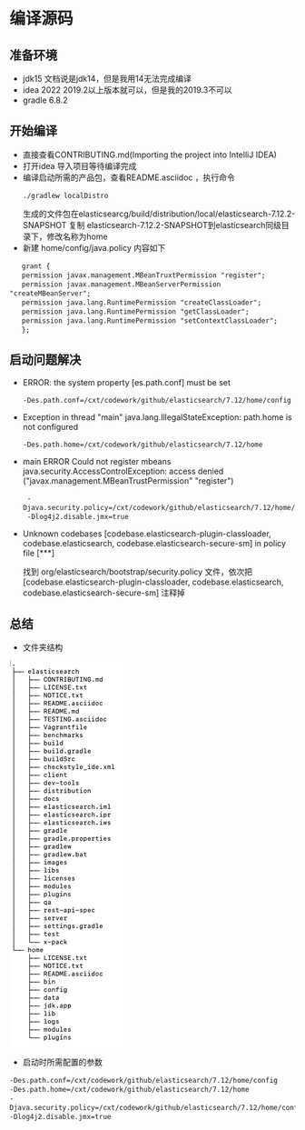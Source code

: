 # 编译源码
## 准备环境
* jdk15 文档说是jdk14，但是我用14无法完成编译
* idea 2022
  2019.2以上版本就可以，但是我的2019.3不可以
* gradle 6.8.2
## 开始编译
* 直接查看CONTRIBUTING.md(Importing the project into IntelliJ IDEA)
* 打开idea 导入项目等待编译完成
* 编译启动所需的产品包，查看README.asciidoc ，执行命令
    ```text
    ./gradlew localDistro
    ```
  生成的文件包在elasticsearcg/build/distribution/local/elasticsearch-7.12.2-SNAPSHOT
  复制 elasticsearch-7.12.2-SNAPSHOT到elasticsearch同级目录下，修改名称为home
* 新建 home/config/java.policy 内容如下
 ```text
    grant {
    permission javax.management.MBeanTruxtPermission "register";
    permission javax.management.MBeanServerPermission "createMBeanServer";
    permission java.lang.RuntimePermission "createClassLoader";
    permission java.lang.RuntimePermission "getClassLoader";
    permission java.lang.RuntimePermission "setContextClassLoader";
    };
  ```
## 启动问题解决
* ERROR: the system property [es.path.conf] must be set
    ```text
    -Des.path.conf=/cxt/codework/github/elasticsearch/7.12/home/config
    ```
* Exception in thread "main" java.lang.IllegalStateException: path.home is not configured
    ```text
    -Des.path.home=/cxt/codework/github/elasticsearch/7.12/home
    ```
* main ERROR Could not register mbeans java.security.AccessControlException: access denied ("javax.management.MBeanTrustPermission" "register")
    ```text
     -Djava.security.policy=/cxt/codework/github/elasticsearch/7.12/home/config/java.policy
     -Dlog4j2.disable.jmx=true
    ```
* Unknown codebases [codebase.elasticsearch-plugin-classloader, codebase.elasticsearch, codebase.elasticsearch-secure-sm] in policy file [***]

    找到 org/elasticsearch/bootstrap/security.policy 文件，依次把[codebase.elasticsearch-plugin-classloader, codebase.elasticsearch, codebase.elasticsearch-secure-sm] 注释掉

## 总结

* 文件夹结构

![img.png](images/img.png)
* 启动时所需配置的参数
```text
-Des.path.conf=/cxt/codework/github/elasticsearch/7.12/home/config
-Des.path.home=/cxt/codework/github/elasticsearch/7.12/home
-Djava.security.policy=/cxt/codework/github/elasticsearch/7.12/home/config/java.policy
-Dlog4j2.disable.jmx=true
```
